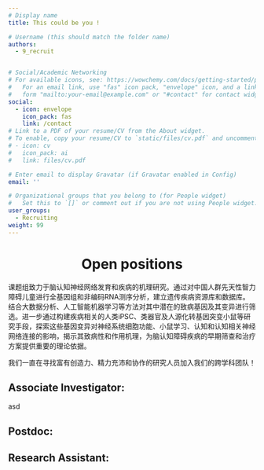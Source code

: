 ```yaml
---
# Display name
title: This could be you !

# Username (this should match the folder name)
authors:
  - 9_recruit


# Social/Academic Networking
# For available icons, see: https://wowchemy.com/docs/getting-started/page-builder/#icons
#   For an email link, use "fas" icon pack, "envelope" icon, and a link in the
#   form "mailto:your-email@example.com" or "#contact" for contact widget.
social:
  - icon: envelope
    icon_pack: fas
    link: /contact
# Link to a PDF of your resume/CV from the About widget.
# To enable, copy your resume/CV to `static/files/cv.pdf` and uncomment the lines below.
# - icon: cv
#   icon_pack: ai
#   link: files/cv.pdf

# Enter email to display Gravatar (if Gravatar enabled in Config)
email: ''

# Organizational groups that you belong to (for People widget)
#   Set this to `[]` or comment out if you are not using People widget.
user_groups:
  - Recruiting
weight: 99
---
```


# <center>Open positions

课题组致力于脑认知神经网络发育和疾病的机理研究。通过对中国人群先天性智力障碍儿童进行全基因组和非编码RNA测序分析，建立遗传疾病资源库和数据库。结合大数据分析、人工智能机器学习等方法对其中潜在的致病基因及其变异进行筛选。进一步通过构建疾病相关的人类iPSC、类器官及人源化转基因突变小鼠等研究手段，探索这些基因变异对神经系统细胞功能、小鼠学习、认知和认知相关神经网络连接的影响，揭示其致病性和作用机理，为脑认知障碍疾病的早期筛查和治疗方案提供重要的理论依据。

我们一直在寻找富有创造力、精力充沛和协作的研究人员加入我们的跨学科团队！

## Associate Investigator:
asd

## Postdoc:

## Research Assistant:


